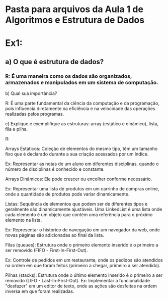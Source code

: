 # Pasta para arquivos da Aula 1 de Algoritmos e Estrutura de Dados

# Ex1:

## a) O que é estrutura de dados?

### R: É uma maneira como os dados são organizados, armazenados e manipulados em um sistema de computação.

b) Qual sua importância?

R: É uma parte fundamental da ciência da computação e da programação, pois influencia diretamente na eficiência e na velocidade das operações realizadas pelos programas.

c) Explique e exemplifique as estruturas: array (estático e dinâmico), lista, fila e pilha.

R: 

Arrays Estáticos:
Coleção de elementos do mesmo tipo, têm um tamanho fixo que é declarado durante a sua criação acessados por um índice.

Ex: Representar as notas de um aluno em diferentes disciplinas, quando o número de disciplinas é conhecido e constante.

Arrays Dinâmicos:
Ele pode crescer ou encolher conforme necessário.

Ex: Representar uma lista de produtos em um carrinho de compras online, onde a quantidade de produtos pode variar dinamicamente.

Listas: Sequência de elementos que podem ser de diferentes tipos e geralmente são dinamicamente ajustáveis. 
Uma LinkedList é uma lista onde cada elemento é um objeto que contém uma referência para o próximo elemento na lista.

Ex: Representar o histórico de navegação em um navegador da web, onde novas páginas são adicionadas ao final da lista.

Filas (queues): Estrutura onde o primeiro elemento inserido é o primeiro a ser removido (FIFO - First-In-First-Out).

Ex: Controle de pedidos em um restaurante, onde os pedidos são atendidos na ordem em que foram feitos (primeiro a chegar, primeiro a ser atendido).

Pilhas (stacks): Estrutura onde o último elemento inserido é o primeiro a ser removido (LIFO - Last-In-First-Out).
Ex: Implementar a funcionalidade "desfazer" em um editor de texto, onde as ações são desfeitas na ordem inversa em que foram realizadas.
